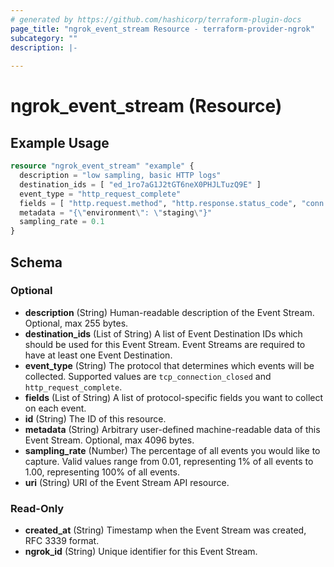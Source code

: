 ```yaml
---
# generated by https://github.com/hashicorp/terraform-plugin-docs
page_title: "ngrok_event_stream Resource - terraform-provider-ngrok"
subcategory: ""
description: |-
  
---
```


# ngrok_event_stream (Resource)



## Example Usage

```terraform
resource "ngrok_event_stream" "example" {
  description = "low sampling, basic HTTP logs"
  destination_ids = [ "ed_1ro7aG1J2tGT6neX0PHJLTuzQ9E" ]
  event_type = "http_request_complete"
  fields = [ "http.request.method", "http.response.status_code", "conn.client_ip" ]
  metadata = "{\"environment\": \"staging\"}"
  sampling_rate = 0.1
}
```

<!-- schema generated by tfplugindocs -->
## Schema

### Optional

- **description** (String) Human-readable description of the Event Stream. Optional, max 255 bytes.
- **destination_ids** (List of String) A list of Event Destination IDs which should be used for this Event Stream. Event Streams are required to have at least one Event Destination.
- **event_type** (String) The protocol that determines which events will be collected. Supported values are `tcp_connection_closed` and `http_request_complete`.
- **fields** (List of String) A list of protocol-specific fields you want to collect on each event.
- **id** (String) The ID of this resource.
- **metadata** (String) Arbitrary user-defined machine-readable data of this Event Stream. Optional, max 4096 bytes.
- **sampling_rate** (Number) The percentage of all events you would like to capture. Valid values range from 0.01, representing 1% of all events to 1.00, representing 100% of all events.
- **uri** (String) URI of the Event Stream API resource.

### Read-Only

- **created_at** (String) Timestamp when the Event Stream was created, RFC 3339 format.
- **ngrok_id** (String) Unique identifier for this Event Stream.


